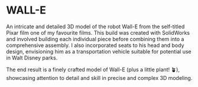 # WALL-E
An intricate and detailed 3D model of the robot Wall-E from the self-titled Pixar film one of my favourite films. This build was created with SolidWorks and involved building each individual piece before combining them into a comprehensive assembly. I also incorporated seats to his head and body design, envisioning him as a transportation vehicle suitable for potential use in Walt Disney parks. 

The end result is a finely crafted model of Wall-E (plus a little plant! 🪴), showcasing attention to detail and skill in precise and complex 3D modeling. 
